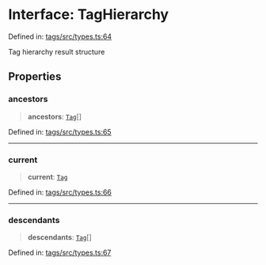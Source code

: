 # Interface: TagHierarchy

Defined in: [tags/src/types.ts:64](https://github.com/happyvertical/smrt/blob/71a16025d52b026725fd522a392015e67e1d6489/packages/tags/src/types.ts#L64)

Tag hierarchy result structure

## Properties

### ancestors

> **ancestors**: [`Tag`](../classes/Tag.md)[]

Defined in: [tags/src/types.ts:65](https://github.com/happyvertical/smrt/blob/71a16025d52b026725fd522a392015e67e1d6489/packages/tags/src/types.ts#L65)

***

### current

> **current**: [`Tag`](../classes/Tag.md)

Defined in: [tags/src/types.ts:66](https://github.com/happyvertical/smrt/blob/71a16025d52b026725fd522a392015e67e1d6489/packages/tags/src/types.ts#L66)

***

### descendants

> **descendants**: [`Tag`](../classes/Tag.md)[]

Defined in: [tags/src/types.ts:67](https://github.com/happyvertical/smrt/blob/71a16025d52b026725fd522a392015e67e1d6489/packages/tags/src/types.ts#L67)

